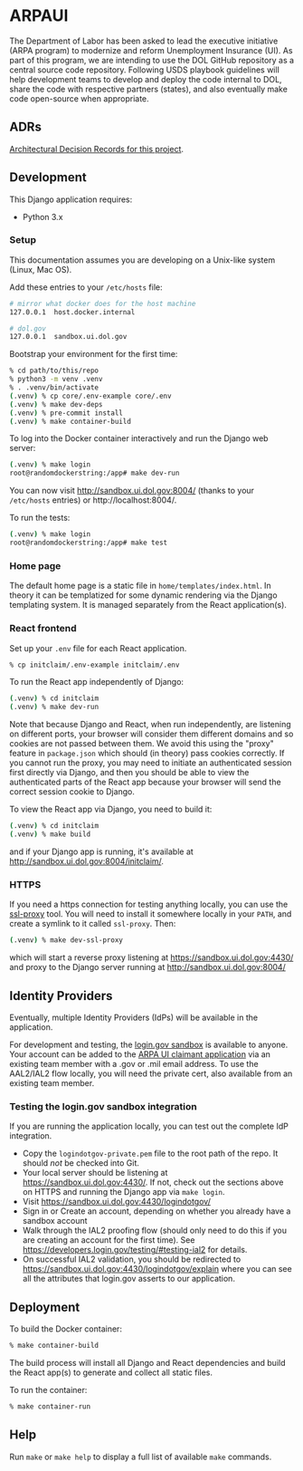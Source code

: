 # ARPAUI

The Department of Labor has been asked to lead the executive initiative (ARPA program) to modernize and reform Unemployment Insurance (UI). As part of this program, we are intending to use the DOL GitHub repository as a central source code repository. Following USDS playbook guidelines will help development teams to develop and deploy the code internal to DOL, share the code with respective partners (states), and also eventually make code open-source when appropriate.

## ADRs

[Architectural Decision Records for this project](./docs/adr/).

## Development

This Django application requires:

* Python 3.x

### Setup

This documentation assumes you are developing on a Unix-like system (Linux, Mac OS).

Add these entries to your `/etc/hosts` file:

```sh
# mirror what docker does for the host machine
127.0.0.1  host.docker.internal

# dol.gov
127.0.0.1  sandbox.ui.dol.gov
```

Bootstrap your environment for the first time:

```sh
% cd path/to/this/repo
% python3 -m venv .venv
% . .venv/bin/activate
(.venv) % cp core/.env-example core/.env
(.venv) % make dev-deps
(.venv) % pre-commit install
(.venv) % make container-build
```

To log into the Docker container interactively and run the Django web server:

```sh
(.venv) % make login
root@randomdockerstring:/app# make dev-run
```

You can now visit http://sandbox.ui.dol.gov:8004/ (thanks to your `/etc/hosts` entries) or http://localhost:8004/.

To run the tests:

```sh
(.venv) % make login
root@randomdockerstring:/app# make test
```

### Home page

The default home page is a static file in `home/templates/index.html`. In theory it can be templatized for
some dynamic rendering via the Django templating system. It is managed separately from the React application(s).

### React frontend

Set up your `.env` file for each React application.

```sh
% cp initclaim/.env-example initclaim/.env
```

To run the React app independently of Django:

```sh
(.venv) % cd initclaim
(.venv) % make dev-run
```

Note that because Django and React, when run independently, are listening on different ports, your browser
will consider them different domains and so cookies are not passed between them. We avoid this using the
"proxy" feature in `package.json` which should (in theory) pass cookies correctly. If you cannot run the proxy,
you may need to initiate an authenticated session first directly via Django, and then you should be able to view the authenticated
parts of the React app because your browser will send the correct session cookie to Django.

To view the React app via Django, you need to build it:

```sh
(.venv) % cd initclaim
(.venv) % make build
```

and if your Django app is running, it's available at http://sandbox.ui.dol.gov:8004/initclaim/.

### HTTPS

If you need a https connection for testing anything locally, you can use the [ssl-proxy](https://github.com/suyashkumar/ssl-proxy) tool.
You will need to install it somewhere locally in your `PATH`, and create a symlink to it called `ssl-proxy`. Then:

```sh
(.venv) % make dev-ssl-proxy
```

which will start a reverse proxy listening at https://sandbox.ui.dol.gov:4430/ and proxy to the Django server running at http://sandbox.ui.dol.gov:8004/

## Identity Providers

Eventually, multiple Identity Providers (IdPs) will be available in the application.

For development and testing, the [login.gov sandbox](https://idp.int.identitysandbox.gov/) is available to anyone.
Your account can be added to the [ARPA UI claimant application](https://dashboard.int.identitysandbox.gov/)
via an existing team member with a .gov or .mil email address.
To use the AAL2/IAL2 flow locally, you will need the private cert, also available from an existing team member.

### Testing the login.gov sandbox integration

If you are running the application locally, you can test out the complete IdP integration.

* Copy the `logindotgov-private.pem` file to the root path of the repo. It should *not* be checked into Git.
* Your local server should be listening at https://sandbox.ui.dol.gov:4430/. If not, check out the sections above on HTTPS and running the Django
app via `make login`.
* Visit https://sandbox.ui.dol.gov:4430/logindotgov/
* Sign in or Create an account, depending on whether you already have a sandbox account
* Walk through the IAL2 proofing flow (should only need to do this if you are creating an account for the first time).
See https://developers.login.gov/testing/#testing-ial2 for details.
* On successful IAL2 validation, you should be redirected to https://sandbox.ui.dol.gov:4430/logindotgov/explain where you can see all the attributes
that login.gov asserts to our application.

## Deployment

To build the Docker container:

```sh
% make container-build
```

The build process will install all Django and React dependencies and build the React app(s) to generate and collect all static files.

To run the container:

```sh
% make container-run
```

## Help

Run `make` or `make help` to display a full list of available `make` commands.
